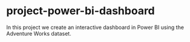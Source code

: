 # project-power-bi-dashboard
In this project we create an interactive dashboard in Power BI using the Adventure Works dataset.
